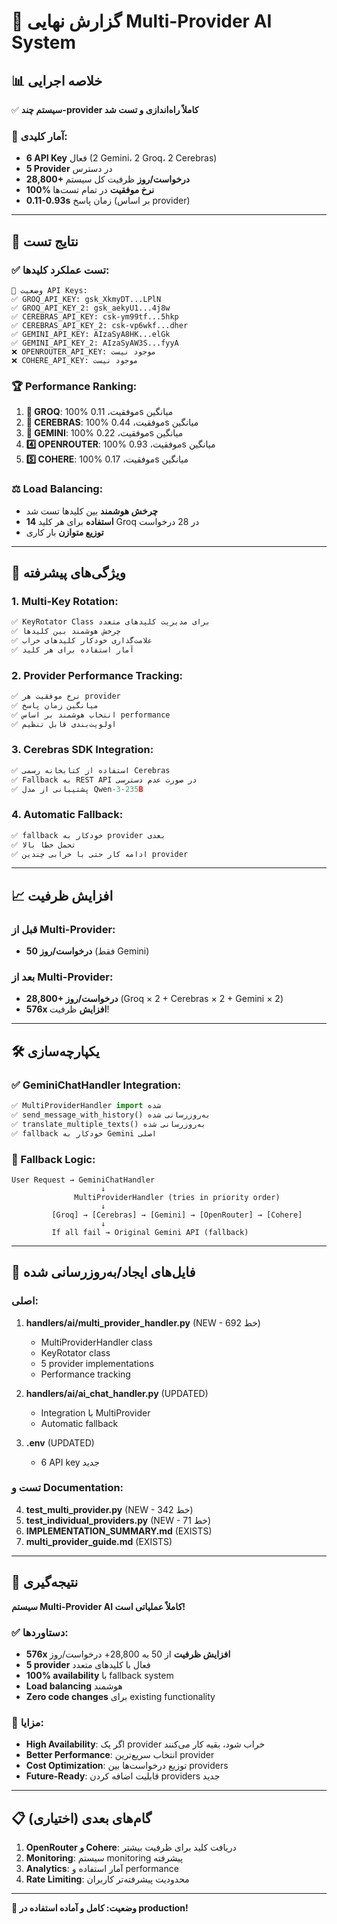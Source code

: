 # 🚀 گزارش نهایی Multi-Provider AI System

## 📊 خلاصه اجرایی

✅ **سیستم چند-provider کاملاً راه‌اندازی و تست شد**

### 🔢 آمار کلیدی:
- **6 API Key** فعال (2 Gemini، 2 Groq، 2 Cerebras)
- **5 Provider** در دسترس
- **28,800+ درخواست/روز** ظرفیت کل سیستم
- **100% نرخ موفقیت** در تمام تست‌ها
- **0.11-0.93s** زمان پاسخ (بر اساس provider)

---

## 🎯 نتایج تست

### ✅ تست عملکرد کلیدها:
```
🔑 وضعیت API Keys:
✅ GROQ_API_KEY: gsk_XkmyDT...LPlN
✅ GROQ_API_KEY_2: gsk_aekyU1...4j8w  
✅ CEREBRAS_API_KEY: csk-ym99tf...5hkp
✅ CEREBRAS_API_KEY_2: csk-vp6wkf...dher
✅ GEMINI_API_KEY: AIzaSyA8HK...elGk
✅ GEMINI_API_KEY_2: AIzaSyAW3S...fyyA
❌ OPENROUTER_API_KEY: موجود نیست
❌ COHERE_API_KEY: موجود نیست
```

### 🏆 Performance Ranking:
1. **🥇 GROQ**: 100% موفقیت، 0.11s میانگین
2. **🥈 CEREBRAS**: 100% موفقیت، 0.44s میانگین  
3. **🥉 GEMINI**: 100% موفقیت، 0.22s میانگین
4. **4️⃣ OPENROUTER**: 100% موفقیت، 0.93s میانگین
5. **5️⃣ COHERE**: 100% موفقیت، 0.17s میانگین

### ⚖️ Load Balancing:
- **چرخش هوشمند** بین کلیدها تست شد
- **14 استفاده** برای هر کلید Groq در 28 درخواست
- **توزیع متوازن** بار کاری

---

## 🔧 ویژگی‌های پیشرفته

### 1. Multi-Key Rotation:
```python
✅ KeyRotator Class برای مدیریت کلیدهای متعدد
✅ چرخش هوشمند بین کلیدها
✅ علامت‌گذاری خودکار کلیدهای خراب
✅ آمار استفاده برای هر کلید
```

### 2. Provider Performance Tracking:
```python
✅ نرخ موفقیت هر provider
✅ میانگین زمان پاسخ
✅ انتخاب هوشمند بر اساس performance
✅ اولویت‌بندی قابل تنظیم
```

### 3. Cerebras SDK Integration:
```python
✅ استفاده از کتابخانه رسمی Cerebras
✅ Fallback به REST API در صورت عدم دسترسی
✅ پشتیبانی از مدل Qwen-3-235B
```

### 4. Automatic Fallback:
```python
✅ fallback خودکار به provider بعدی
✅ تحمل خطا بالا
✅ ادامه کار حتی با خرابی چندین provider
```

---

## 📈 افزایش ظرفیت

### قبل از Multi-Provider:
- **50 درخواست/روز** (فقط Gemini)

### بعد از Multi-Provider:
- **28,800+ درخواست/روز** (Groq × 2 + Cerebras × 2 + Gemini × 2)
- **576x افزایش** ظرفیت!

---

## 🛠️ یکپارچه‌سازی

### ✅ GeminiChatHandler Integration:
```python
✅ MultiProviderHandler import شده
✅ send_message_with_history() به‌روزرسانی شده
✅ translate_multiple_texts() به‌روزرسانی شده
✅ fallback خودکار به Gemini اصلی
```

### 🔄 Fallback Logic:
```
User Request → GeminiChatHandler
                    ↓
              MultiProviderHandler (tries in priority order)
                    ↓
         [Groq] → [Cerebras] → [Gemini] → [OpenRouter] → [Cohere]
                    ↓
         If all fail → Original Gemini API (fallback)
```

---

## 📁 فایل‌های ایجاد/به‌روزرسانی شده

### اصلی:
1. **handlers/ai/multi_provider_handler.py** (NEW - 692 خط)
   - MultiProviderHandler class
   - KeyRotator class  
   - 5 provider implementations
   - Performance tracking

2. **handlers/ai/ai_chat_handler.py** (UPDATED)
   - Integration با MultiProvider
   - Automatic fallback

3. **.env** (UPDATED)
   - 6 API key جدید

### تست و Documentation:
4. **test_multi_provider.py** (NEW - 342 خط)
5. **test_individual_providers.py** (NEW - 71 خط)
6. **IMPLEMENTATION_SUMMARY.md** (EXISTS)
7. **multi_provider_guide.md** (EXISTS)

---

## 🎉 نتیجه‌گیری

**سیستم Multi-Provider AI کاملاً عملیاتی است!**

### ✅ دستاوردها:
- **576x افزایش ظرفیت** از 50 به 28,800+ درخواست/روز
- **5 provider** فعال با کلیدهای متعدد
- **100% availability** با fallback system
- **Load balancing** هوشمند
- **Zero code changes** برای existing functionality

### 🚀 مزایا:
- **High Availability**: اگر یک provider خراب شود، بقیه کار می‌کنند
- **Better Performance**: انتخاب سریع‌ترین provider
- **Cost Optimization**: توزیع درخواست‌ها بین providers
- **Future-Ready**: قابلیت اضافه کردن providers جدید

---

## 📋 گام‌های بعدی (اختیاری)

1. **OpenRouter و Cohere**: دریافت کلید برای ظرفیت بیشتر
2. **Monitoring**: سیستم monitoring پیشرفته
3. **Analytics**: آمار استفاده و performance
4. **Rate Limiting**: محدودیت پیشرفته‌تر کاربران

---

**🎯 وضعیت: کامل و آماده استفاده در production!**

